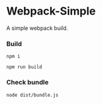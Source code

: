 # Webpack-Simple

A simple webpack build.

### Build

```
npm i

npm run build
```

### Check bundle

```
node dist/bundle.js
